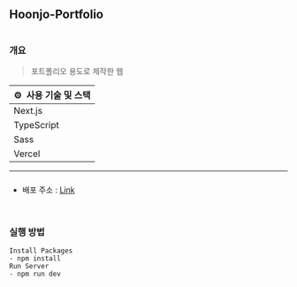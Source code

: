 ## Hoonjo-Portfolio

#

### 개요

> 포트폴리오 용도로 제작한 웹

| ⚙️  사용 기술 및 스택 |
| --------------------- |
| Next.js               |
| TypeScript            |
| Sass                  |
| Vercel                |

---

###

- 배포 주소 : [Link](https://hoonjo-portfolio.vercel.app)

  </br>

### 실행 방법

    Install Packages
    - npm install
    Run Server
    - npm run dev
